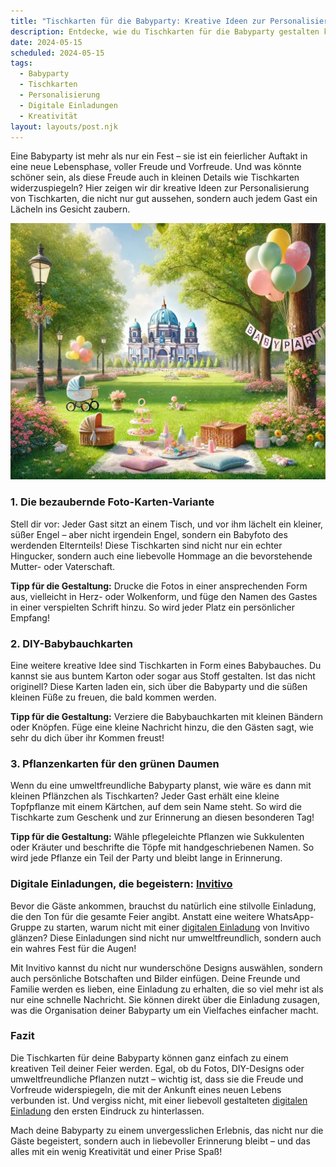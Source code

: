 ```yaml
---
title: "Tischkarten für die Babyparty: Kreative Ideen zur Personalisierung, die Herzen erobern"
description: Entdecke, wie du Tischkarten für die Babyparty gestalten kannst, die jedem Gast ein Lächeln ins Gesicht zaubern – inklusive digitaler Einladungen, die mehr als nur eine Nachricht sind.
date: 2024-05-15
scheduled: 2024-05-15
tags:
  - Babyparty
  - Tischkarten
  - Personalisierung
  - Digitale Einladungen
  - Kreativität
layout: layouts/post.njk
---
```


Eine Babyparty ist mehr als nur ein Fest – sie ist ein feierlicher Auftakt in eine neue Lebensphase, voller Freude und Vorfreude. Und was könnte schöner sein, als diese Freude auch in kleinen Details wie Tischkarten widerzuspiegeln? Hier zeigen wir dir kreative Ideen zur Personalisierung von Tischkarten, die nicht nur gut aussehen, sondern auch jedem Gast ein Lächeln ins Gesicht zaubern.

![Tischkarten für die Babyparty](/img/picnic-park.webp)

### 1. **Die bezaubernde Foto-Karten-Variante**

Stell dir vor: Jeder Gast sitzt an einem Tisch, und vor ihm lächelt ein kleiner, süßer Engel – aber nicht irgendein Engel, sondern ein Babyfoto des werdenden Elternteils! Diese Tischkarten sind nicht nur ein echter Hingucker, sondern auch eine liebevolle Hommage an die bevorstehende Mutter- oder Vaterschaft.

**Tipp für die Gestaltung:** Drucke die Fotos in einer ansprechenden Form aus, vielleicht in Herz- oder Wolkenform, und füge den Namen des Gastes in einer verspielten Schrift hinzu. So wird jeder Platz ein persönlicher Empfang!

### 2. **DIY-Babybauchkarten**

Eine weitere kreative Idee sind Tischkarten in Form eines Babybauches. Du kannst sie aus buntem Karton oder sogar aus Stoff gestalten. Ist das nicht originell? Diese Karten laden ein, sich über die Babyparty und die süßen kleinen Füße zu freuen, die bald kommen werden.

**Tipp für die Gestaltung:** Verziere die Babybauchkarten mit kleinen Bändern oder Knöpfen. Füge eine kleine Nachricht hinzu, die den Gästen sagt, wie sehr du dich über ihr Kommen freust!

### 3. **Pflanzenkarten für den grünen Daumen**

Wenn du eine umweltfreundliche Babyparty planst, wie wäre es dann mit kleinen Pflänzchen als Tischkarten? Jeder Gast erhält eine kleine Topfpflanze mit einem Kärtchen, auf dem sein Name steht. So wird die Tischkarte zum Geschenk und zur Erinnerung an diesen besonderen Tag!

**Tipp für die Gestaltung:** Wähle pflegeleichte Pflanzen wie Sukkulenten oder Kräuter und beschrifte die Töpfe mit handgeschriebenen Namen. So wird jede Pflanze ein Teil der Party und bleibt lange in Erinnerung.

### **Digitale Einladungen, die begeistern: [Invitivo](https://invitivo.com/create)**

Bevor die Gäste ankommen, brauchst du natürlich eine stilvolle Einladung, die den Ton für die gesamte Feier angibt. Anstatt eine weitere WhatsApp-Gruppe zu starten, warum nicht mit einer [digitalen Einladung](https://invitivo.com/) von Invitivo glänzen? Diese Einladungen sind nicht nur umweltfreundlich, sondern auch ein wahres Fest für die Augen!

Mit Invitivo kannst du nicht nur wunderschöne Designs auswählen, sondern auch persönliche Botschaften und Bilder einfügen. Deine Freunde und Familie werden es lieben, eine Einladung zu erhalten, die so viel mehr ist als nur eine schnelle Nachricht. Sie können direkt über die Einladung zusagen, was die Organisation deiner Babyparty um ein Vielfaches einfacher macht.

### **Fazit**

Die Tischkarten für deine Babyparty können ganz einfach zu einem kreativen Teil deiner Feier werden. Egal, ob du Fotos, DIY-Designs oder umweltfreundliche Pflanzen nutzt – wichtig ist, dass sie die Freude und Vorfreude widerspiegeln, die mit der Ankunft eines neuen Lebens verbunden ist. Und vergiss nicht, mit einer liebevoll gestalteten [digitalen Einladung](https://invitivo.com/) den ersten Eindruck zu hinterlassen.

Mach deine Babyparty zu einem unvergesslichen Erlebnis, das nicht nur die Gäste begeistert, sondern auch in liebevoller Erinnerung bleibt – und das alles mit ein wenig Kreativität und einer Prise Spaß!
